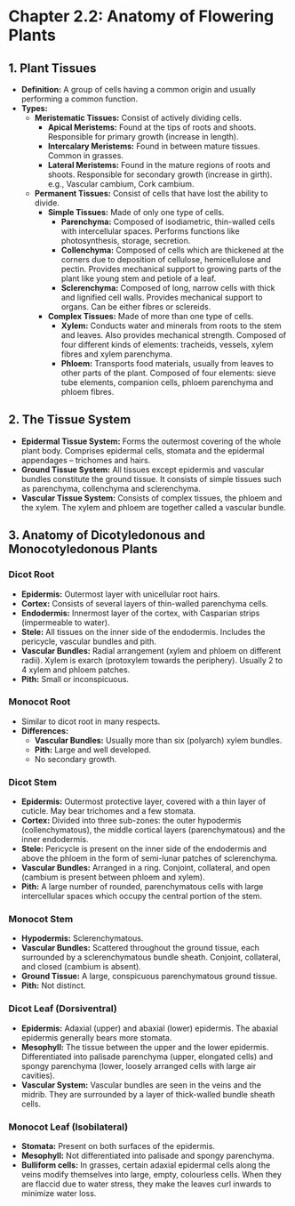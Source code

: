 # Chapter 2.2: Anatomy of Flowering Plants

## 1. Plant Tissues
- **Definition:** A group of cells having a common origin and usually performing a common function.
- **Types:**
    - **Meristematic Tissues:** Consist of actively dividing cells.
        - **Apical Meristems:** Found at the tips of roots and shoots. Responsible for primary growth (increase in length).
        - **Intercalary Meristems:** Found in between mature tissues. Common in grasses.
        - **Lateral Meristems:** Found in the mature regions of roots and shoots. Responsible for secondary growth (increase in girth). e.g., Vascular cambium, Cork cambium.
    - **Permanent Tissues:** Consist of cells that have lost the ability to divide.
        - **Simple Tissues:** Made of only one type of cells.
            - **Parenchyma:** Composed of isodiametric, thin-walled cells with intercellular spaces. Performs functions like photosynthesis, storage, secretion.
            - **Collenchyma:** Composed of cells which are thickened at the corners due to deposition of cellulose, hemicellulose and pectin. Provides mechanical support to growing parts of the plant like young stem and petiole of a leaf.
            - **Sclerenchyma:** Composed of long, narrow cells with thick and lignified cell walls. Provides mechanical support to organs. Can be either fibres or sclereids.
        - **Complex Tissues:** Made of more than one type of cells.
            - **Xylem:** Conducts water and minerals from roots to the stem and leaves. Also provides mechanical strength. Composed of four different kinds of elements: tracheids, vessels, xylem fibres and xylem parenchyma.
            - **Phloem:** Transports food materials, usually from leaves to other parts of the plant. Composed of four elements: sieve tube elements, companion cells, phloem parenchyma and phloem fibres.

## 2. The Tissue System
- **Epidermal Tissue System:** Forms the outermost covering of the whole plant body. Comprises epidermal cells, stomata and the epidermal appendages – trichomes and hairs.
- **Ground Tissue System:** All tissues except epidermis and vascular bundles constitute the ground tissue. It consists of simple tissues such as parenchyma, collenchyma and sclerenchyma.
- **Vascular Tissue System:** Consists of complex tissues, the phloem and the xylem. The xylem and phloem are together called a vascular bundle.

## 3. Anatomy of Dicotyledonous and Monocotyledonous Plants

### Dicot Root
- **Epidermis:** Outermost layer with unicellular root hairs.
- **Cortex:** Consists of several layers of thin-walled parenchyma cells.
- **Endodermis:** Innermost layer of the cortex, with Casparian strips (impermeable to water).
- **Stele:** All tissues on the inner side of the endodermis. Includes the pericycle, vascular bundles and pith.
- **Vascular Bundles:** Radial arrangement (xylem and phloem on different radii). Xylem is exarch (protoxylem towards the periphery). Usually 2 to 4 xylem and phloem patches.
- **Pith:** Small or inconspicuous.

### Monocot Root
- Similar to dicot root in many respects.
- **Differences:**
    - **Vascular Bundles:** Usually more than six (polyarch) xylem bundles.
    - **Pith:** Large and well developed.
    - No secondary growth.

### Dicot Stem
- **Epidermis:** Outermost protective layer, covered with a thin layer of cuticle. May bear trichomes and a few stomata.
- **Cortex:** Divided into three sub-zones: the outer hypodermis (collenchymatous), the middle cortical layers (parenchymatous) and the inner endodermis.
- **Stele:** Pericycle is present on the inner side of the endodermis and above the phloem in the form of semi-lunar patches of sclerenchyma.
- **Vascular Bundles:** Arranged in a ring. Conjoint, collateral, and open (cambium is present between phloem and xylem).
- **Pith:** A large number of rounded, parenchymatous cells with large intercellular spaces which occupy the central portion of the stem.

### Monocot Stem
- **Hypodermis:** Sclerenchymatous.
- **Vascular Bundles:** Scattered throughout the ground tissue, each surrounded by a sclerenchymatous bundle sheath. Conjoint, collateral, and closed (cambium is absent).
- **Ground Tissue:** A large, conspicuous parenchymatous ground tissue.
- **Pith:** Not distinct.

### Dicot Leaf (Dorsiventral)
- **Epidermis:** Adaxial (upper) and abaxial (lower) epidermis. The abaxial epidermis generally bears more stomata.
- **Mesophyll:** The tissue between the upper and the lower epidermis. Differentiated into palisade parenchyma (upper, elongated cells) and spongy parenchyma (lower, loosely arranged cells with large air cavities).
- **Vascular System:** Vascular bundles are seen in the veins and the midrib. They are surrounded by a layer of thick-walled bundle sheath cells.

### Monocot Leaf (Isobilateral)
- **Stomata:** Present on both surfaces of the epidermis.
- **Mesophyll:** Not differentiated into palisade and spongy parenchyma.
- **Bulliform cells:** In grasses, certain adaxial epidermal cells along the veins modify themselves into large, empty, colourless cells. When they are flaccid due to water stress, they make the leaves curl inwards to minimize water loss.
